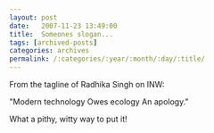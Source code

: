 ```yaml
---
layout: post
date:	2007-11-23 13:49:00
title:  Someones slogan...
tags: [archived-posts]
categories: archives
permalink: /:categories/:year/:month/:day/:title/
---
```

From the tagline of Radhika Singh on INW:

"Modern technology
Owes ecology
An apology."

What a pithy, witty way to put it!
